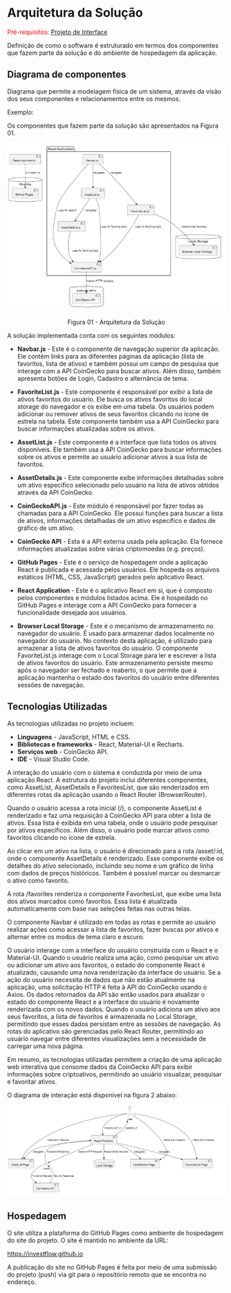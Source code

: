 # Arquitetura da Solução

<span style="color:red">Pré-requisitos: <a href="3-Projeto de Interface.md"> Projeto de Interface</a></span>

Definição de como o software é estruturado em termos dos componentes que fazem parte da solução e do ambiente de hospedagem da aplicação.

## Diagrama de componentes

Diagrama que permite a modelagem física de um sistema, através da visão dos seus componentes e relacionamentos entre os mesmos.

Exemplo:

Os componentes que fazem parte da solução são apresentados na Figura 01.

![Diagrama de Componentes](img/componentes.png)

<center>Figura 01 - Arquitetura da Solução</center>

A solução implementada conta com os seguintes módulos:

- **Navbar.js** - Este é o componente de navegação superior da aplicação. Ele contém links para as diferentes páginas da aplicação (lista de favoritos, lista de ativos) e também possui um campo de pesquisa que interage com a API CoinGecko para buscar ativos. Além disso, também apresenta botões de Login, Cadastro e alternância de tema.

- **FavoriteList.js** - Este componente é responsável por exibir a lista de ativos favoritos do usuário. Ele busca os ativos favoritos do local storage do navegador e os exibe em uma tabela. Os usuários podem adicionar ou remover ativos de seus favoritos clicando no ícone de estrela na tabela. Este componente também usa a API CoinGecko para buscar informações atualizadas sobre os ativos.

- **AssetList.js** - Este componente é a interface que lista todos os ativos disponíveis. Ele também usa a API CoinGecko para buscar informações sobre os ativos e permite ao usuário adicionar ativos à sua lista de favoritos.

- **AssetDetails.js** - Este componente exibe informações detalhadas sobre um ativo específico selecionado pelo usuário na lista de ativos obtidos através da API CoinGecko.

- **CoinGeckoAPI.js** - Este módulo é responsável por fazer todas as chamadas para a API CoinGecko. Ele possui funções para buscar a lista de ativos, informações detalhadas de um ativo específico e dados de gráfico de um ativo.

- **CoinGecko API** - Esta é a API externa usada pela aplicação. Ela fornece informações atualizadas sobre várias criptomoedas (e.g. preços).

- **GitHub Pages** - Este é o serviço de hospedagem onde a aplicação React é publicada e acessada pelos usuários. Ele hospeda os arquivos estáticos (HTML, CSS, JavaScript) gerados pelo aplicativo React.

- **React Application** - Este é o aplicativo React em si, que é composto pelos componentes e módulos listados acima. Ele é hospedado no GitHub Pages e interage com a API CoinGecko para fornecer a funcionalidade desejada aos usuários.

- **Browser Local Storage** - Este é o mecanismo de armazenamento no navegador do usuário. É usado para armazenar dados localmente no navegador do usuário. No contexto desta aplicação, é utilizado para armazenar a lista de ativos favoritos do usuário. O componente FavoriteList.js interage com o Local Storage para ler e escrever a lista de ativos favoritos do usuário. Este armazenamento persiste mesmo após o navegador ser fechado e reaberto, o que permite que a aplicação mantenha o estado dos favoritos do usuário entre diferentes sessões de navegação.
  >

## Tecnologias Utilizadas

As tecnologias utilizadas no projeto incluem:

- **Linguagens** - JavaScript, HTML e CSS.
- **Bibliotecas e frameworks** - React, Material-UI e Recharts.
- **Serviços web** - CoinGecko API.
- **IDE** - Visual Studio Code.

A interação do usuário com o sistema é conduzida por meio de uma aplicação React. A estrutura do projeto inclui diferentes componentes, como AssetList, AssetDetails e FavoritesList, que são renderizados em diferentes rotas da aplicação usando o React Router (BrowserRouter).

Quando o usuário acessa a rota inicial (/), o componente AssetList é renderizado e faz uma requisição à CoinGecko API para obter a lista de ativos. Essa lista é exibida em uma tabela, onde o usuário pode pesquisar por ativos específicos. Além disso, o usuário pode marcar ativos como favoritos clicando no ícone de estrela.

Ao clicar em um ativo na lista, o usuário é direcionado para a rota /asset/:id, onde o componente AssetDetails é renderizado. Esse componente exibe os detalhes do ativo selecionado, incluindo seu nome e um gráfico de linha com dados de preços históricos. Também é possível marcar ou desmarcar o ativo como favorito.

A rota /favorites renderiza o componente FavoritesList, que exibe uma lista dos ativos marcados como favoritos. Essa lista é atualizada automaticamente com base nas seleções feitas nas outras telas.

O componente Navbar é utilizado em todas as rotas e permite ao usuário realizar ações como acessar a lista de favoritos, fazer buscas por ativos e alternar entre os modos de tema claro e escuro.

O usuário interage com a interface do usuário construída com o React e o Material-UI. Quando o usuário realiza uma ação, como pesquisar um ativo ou adicionar um ativo aos favoritos, o estado do componente React é atualizado, causando uma nova renderização da interface do usuário. Se a ação do usuário necessita de dados que não estão atualmente na aplicação, uma solicitação HTTP é feita à API do CoinGecko usando o Axios. Os dados retornados da API são então usados para atualizar o estado do componente React e a interface do usuário é novamente renderizada com os novos dados. Quando o usuário adiciona um ativo aos seus favoritos, a lista de favoritos é armazenada no Local Storage, permitindo que esses dados persistam entre as sessões de navegação. As rotas do aplicativo são gerenciadas pelo React Router, permitindo ao usuário navegar entre diferentes visualizações sem a necessidade de carregar uma nova página.

Em resumo, as tecnologias utilizadas permitem a criação de uma aplicação web interativa que consome dados da CoinGecko API para exibir informações sobre criptoativos, permitindo ao usuário visualizar, pesquisar e favoritar ativos.

O diagrama de interação está disponível na figura 2 abaixo:

![Diagrama de Interação](img/diagrama_interacao.png)

## Hospedagem

O site utiliza a plataforma do GitHub Pages como ambiente de hospedagem do site do projeto. O site é mantido no ambiente da URL:

https://investflow.github.io

A publicação do site no GitHub Pages é feita por meio de uma submissão do projeto (push) via git para o repositório remoto que se encontra no endereço.
